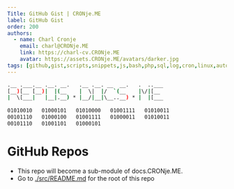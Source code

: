 ```yaml
---
Title: GitHub Gist | CRONje.ME
label: GitHub Gist
order: 200
authors:
  - name: Charl Cronje
    email: charl@CRONje.ME
    link: https://charl-cv.CRONje.ME
    avatar: https://assets.CRONje.ME/avatars/darker.jpg
tags: [github,gist,scripts,snippets,js,bash,php,sql,log,cron,linux,automation]
---
```


```sh
.__ .___.__ .__. __.   .__ .__. __  __.   .  ..___
[__)[__ [__)|  |(__    |  \|  |/  `(__    |\/|[__ 
|  \[___|   |__|.__) * |__/|__|\__..__) * |  |[___
                                              
01010010   01000101   01010000   01001111   01010011 
00101110   01000100   01001111   01000011   01010011 
00101110   01001101   01000101 
```

# GitHub Repos

- This repo will become a sub-module of docs.CRONje.ME.
- Go to [./src/README.md](./src/README.md) for the root of this repo
